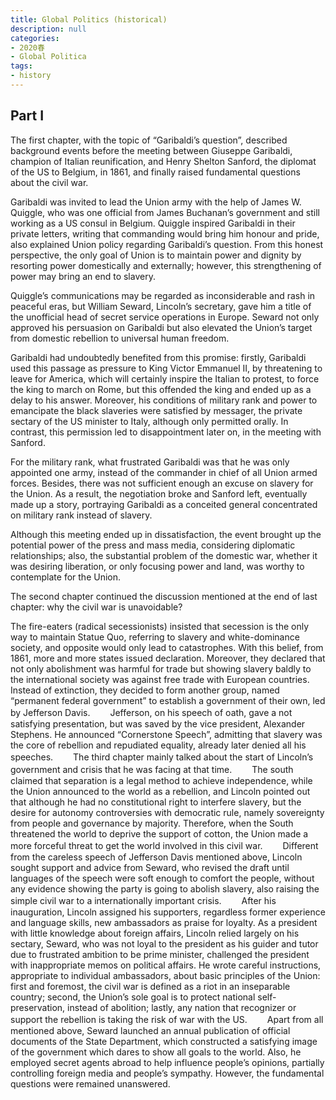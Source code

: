 ```yaml
---
title: Global Politics (historical)
description: null
categories: 
- 2020春
- Global Politica
tags:
- history
---
```

## Part I
The first chapter, with the topic of “Garibaldi’s question”, described background events before the meeting between Giuseppe Garibaldi, champion of Italian reunification, and Henry Shelton Sanford, the diplomat of the US to Belgium, in 1861, and finally raised fundamental questions about the civil war.

Garibaldi was invited to lead the Union army with the help of James W. Quiggle, who was one official from James Buchanan’s government and still working as a US consul in Belgium. Quiggle inspired Garibaldi in their private letters, writing that commanding would bring him honour and pride, also explained Union policy regarding Garibaldi’s question. From this honest perspective, the only goal of Union is to maintain power and dignity by resorting power domestically and externally; however, this strengthening of power may bring an end to slavery.

Quiggle’s communications may be regarded as inconsiderable and rash in peaceful eras, but William Seward, Lincoln’s secretary, gave him a title of the unofficial head of secret service operations in Europe. Seward not only approved his persuasion on Garibaldi but also elevated the Union’s target from domestic rebellion to universal human freedom.

Garibaldi had undoubtedly benefited from this promise: firstly, Garibaldi used this passage as pressure to King Victor Emmanuel II, by threatening to leave for America, which will certainly inspire the Italian to protest, to force the king to march on Rome, but this offended the king and ended up as a delay to his answer. Moreover, his conditions of military rank and power to emancipate the black slaveries were satisfied by messager, the private sectary of the US minister to Italy, although only permitted orally. In contrast, this permission led to disappointment later on, in the meeting with Sanford.

For the military rank, what frustrated Garibaldi was that he was only appointed one army, instead of the commander in chief of all Union armed forces. Besides, there was not sufficient enough an excuse on slavery for the Union. As a result, the negotiation broke and Sanford left, eventually made up a story, portraying Garibaldi as a conceited general concentrated on military rank instead of slavery.

Although this meeting ended up in dissatisfaction, the event brought up the potential power of the press and mass media, considering diplomatic relationships; also, the substantial problem of the domestic war, whether it was desiring liberation, or only focusing power and land, was worthy to contemplate for the Union.


The second chapter continued the discussion mentioned at the end of last chapter: why the civil war is unavoidable?

The fire-eaters (radical secessionists) insisted that secession is the only way to maintain Statue Quo, referring to slavery and white-dominance society, and opposite would only lead to catastrophes. With this belief, from 1861, more and more states issued declaration. Moreover, they declared that not only abolishment was harmful for trade but showing slavery baldly to the international society was against free trade with European countries. Instead of extinction, they decided to form another group, named “permanent federal government” to establish a government of their own, led by Jefferson Davis.　　
Jefferson, on his speech of oath, gave a not satisfying presentation, but was saved by the vice president, Alexander Stephens. He announced “Cornerstone Speech”, admitting that slavery was the core of rebellion and repudiated equality, already later denied all his speeches.　　
The third chapter mainly talked about the start of Lincoln’s government and crisis that he was facing at that time.　　
The south claimed that separation is a legal method to achieve independence, while the Union announced to the world as a rebellion, and Lincoln pointed out that although he had no constitutional right to interfere slavery, but the desire for autonomy controversies with democratic rule, namely sovereignty from people and governance by majority. Therefore, when the South threatened the world to deprive the support of cotton, the Union made a more forceful threat to get the world involved in this civil war.　　
Different from the careless speech of Jefferson Davis mentioned above, Lincoln sought support and advice from Seward, who revised the draft until languages of the speech were soft enough to comfort the people, without any evidence showing the party is going to abolish slavery, also raising the simple civil war to a internationally important crisis.　　
After his inauguration, Lincoln assigned his supporters, regardless former experience and language skills, new ambassadors as praise for loyalty. As a president with little knowledge about foreign affairs, Lincoln relied largely on his sectary, Seward, who was not loyal to the president as his guider and tutor due to frustrated ambition to be prime minister, challenged the president with inappropriate memos on political affairs. He wrote careful instructions, appropriate to individual ambassadors, about basic principles of the Union: first and foremost, the civil war is defined as a riot in an inseparable country; second, the Union’s sole goal is to protect national self-preservation, instead of abolition; lastly, any nation that recognizer or support the rebellion is taking the risk of war with the US.　　
Apart from all mentioned above, Seward launched an annual publication of official documents of the State Department, which constructed a satisfying image of the government which dares to show all goals to the world. Also, he employed secret agents abroad to help influence people’s opinions, partially controlling foreign media and people’s sympathy. However, the fundamental questions were remained unanswered.
